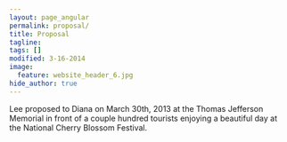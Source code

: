 ```yaml
---
layout: page_angular
permalink: proposal/
title: Proposal
tagline: 
tags: []
modified: 3-16-2014
image:
  feature: website_header_6.jpg
hide_author: true
---
```


Lee proposed to Diana on March 30th, 2013 at the Thomas Jefferson Memorial in front of a couple hundred tourists enjoying a beautiful day at the National Cherry Blossom Festival.


 